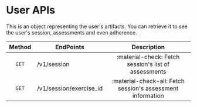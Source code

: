 # User APIs

This is an object representing the user's artifacts. You can retrieve it to see the user's session, assessments and even adherence.


| Method      | EndPoints | Description                          |
| :-----------: | ------------------------------------ | :------------------------------------: |
| `GET`       | /v1/session | :material-check:     Fetch session's list of assessments  |
| `GET`       | /v1/session/exercise_id | :material-check-all: Fetch session's assessment information |
